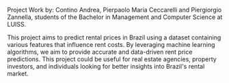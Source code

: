 Project Work by:
Contino Andrea, Pierpaolo Maria Ceccarelli and Piergiorgio Zannella, students of the Bachelor in Management and Computer Science at LUISS.

This project aims to predict rental prices in Brazil using a dataset containing various features that influence rent costs. By leveraging machine learning algorithms, we aim to provide accurate and data-driven rent price predictions. This project could be useful for real estate agencies, property investors, and individuals looking for better insights into Brazil's rental market.
